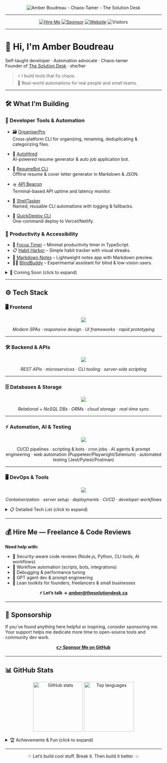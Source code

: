 <p align="center">
  <img src="https://raw.githubusercontent.com/TheSolutionDeskAndCompany/TheSolutionDeskAndCompany/main/assets/GHprofile.png" alt="Amber Boudreau - Chaos-Tamer - The Solution Desk"/>
</p>

---

<div align="center">

[![Hire Me](https://img.shields.io/badge/Freelance-Available-brightgreen?style=for-the-badge&logo=upwork)](mailto:amber@thesolutiondesk.ca)
[![Sponsor](https://img.shields.io/badge/Sponsor-❤-ff69b4?style=for-the-badge&logo=github)](https://github.com/sponsors/TheSolutionDeskAndCompany)
[![Website](https://img.shields.io/badge/Website-thesolutiondesk.ca-blue?style=for-the-badge&logo=google-chrome)](https://thesolutiondesk.ca)
![Visitors](https://komarev.com/ghpvc/?username=TheSolutionDeskAndCompany&color=blue&style=for-the-badge)

</div>

---

# 👋 Hi, I'm Amber Boudreau

Self-taught developer · Automation advocate · Chaos-tamer  
Founder of [The Solution Desk](https://thesolutiondesk.ca) · she/her  

> ⚡ I build tools that fix chaos.  
> 🧩 Real-world automations for real people and small teams.

---

## 🛠️ What I’m Building

### 🔧 Developer Tools & Automation
- 🗃️ [OrganiserPro](https://github.com/TheSolutionDeskAndCompany/OrganiserPro)  
  Cross-platform CLI for organizing, renaming, deduplicating & categorizing files.  

- 🤖 [AutoHired](https://github.com/TheSolutionDeskAndCompany/AutoHired)  
  AI-powered resume generator & auto job application bot.

- 🧠 [ResumeBot CLI](https://github.com/TheSolutionDeskAndCompany/myresumebuilder)  
  Offline resume & cover letter generator in Markdown & JSON.  

- 🛸 [API Beacon](https://github.com/TheSolutionDeskAndCompany/api-beacon)  
  Terminal-based API uptime and latency monitor.  

- 🧪 [ShellTasker](https://github.com/TheSolutionDeskAndCompany/shell-tasker)  
  Named, reusable CLI automations with logging & fallbacks.  

- 🚀 [QuickDeploy CLI](https://github.com/TheSolutionDeskAndCompany/quickdeploy)  
  One-command deploy to Vercel/Netlify.  

### 🧩 Productivity & Accessibility
- 🧘 [Focus Timer](https://github.com/TheSolutionDeskAndCompany/focus-timer) – Minimal productivity timer in TypeScript.  
- 📋 [Habit Harbor](https://github.com/TheSolutionDeskAndCompany/habit-harbor) – Simple habit tracker with visual streaks.  
- 📓 [Markdown Notes](https://github.com/TheSolutionDeskAndCompany/markdown-notes) – Lightweight notes app with Markdown preview.  
- 🧑‍🦯 [BlindBuddy](https://github.com/TheSolutionDeskAndCompany/blindbuddy) – Experimental assistant for blind & low-vision users.

<details>
<summary>🚧 Coming Soon (click to expand)</summary>

- 🧰 SolutionDesk CLI Suite – Unified interface for file management, job tools, and Git automation.  
- 🧠 AI-Assisted SOP Generator – Converts notes or recordings into clean, versioned SOPs.  
- 🔐 Security Toolkit – Recon, token leak detection, endpoint fuzzing & CLI testing.  
- 💼 Client Portal – Self-service dashboard for freelance projects, file drops & chatbot support.  
- ✍️ Writing & Guides — honest, practical automation posts for small teams and solo builders *(coming soon)*

</details>

---
## ⚙️ Tech Stack

### 🖥️ Frontend
<p align="center">
  <img src="https://skillicons.dev/icons?i=html,css,sass,js,ts,react,nextjs,vue,tailwind,vite&perline=10" />
</p>
<p align="center"><i>Modern SPAs · responsive design · UI frameworks · rapid prototyping</i></p>

---

### 🛠️ Backend & APIs
<p align="center">
  <img src="https://skillicons.dev/icons?i=nodejs,express,flask,python,bash&perline=10" />
</p>
<p align="center"><i>REST APIs · microservices · CLI tooling · server-side scripting</i></p>

---

### 🗄️ Databases & Storage
<p align="center">
  <img src="https://skillicons.dev/icons?i=mongodb,postgresql,sqlite,firebase,supabase,prisma&perline=10" />
</p>
<p align="center"><i>Relational + NoSQL DBs · ORMs · cloud storage · real-time sync</i></p>

---

### ⚡ Automation, AI & Testing
<p align="center">
  <img src="https://skillicons.dev/icons?i=githubactions,openai,selenium,pytest,jest,postman&perline=10" />
</p>
<p align="center">
  CI/CD pipelines · scripting & bots · cron jobs · AI agents & prompt engineering ·  
  web automation (Puppeteer/Playwright/Selenium) · automated testing (Jest/Pytest/Postman)
</p>

---

### 🖥️ DevOps & Tools
<p align="center">
  <img src="https://skillicons.dev/icons?i=linux,ubuntu,docker,git,github,vercel,netlify,replit,vscode&perline=10" />
</p>
<p align="center"><i>Containerization · server setup · deployments · CI/CD · developer workflows</i></p>

</div>


<details>
<summary>📋 Detailed Tech List (click to expand)</summary>

**Languages & Frameworks**  
JavaScript · TypeScript · Python · Bash · HTML/CSS · Markdown  
React · Node.js · Express · Flask · EJS · Shell scripting  

**Databases & Storage**  
MongoDB · Supabase · Firebase · PostgreSQL · SQLite  
Mongoose · Prisma · Sequelize  

**Automation & Scripting**  
Puppeteer · Playwright · Selenium · Cron · GitHub Actions  
Python scripting · CLI tools · Web scraping  

**AI / ML / LLMs**  
OpenAI API · LangChain · GPT agents · Codeium · Prompt engineering  

**DevOps & Infra**  
Linux (Kali, Ubuntu, Armbian) · Docker · SSH · Netlify · Replit  
VSCode · Git · systemd · Web server setup  

**Security & Hacking**  
Burp Suite · FFUF · dirsearch · subfinder · OWASP ZAP · Postman  
XSS · SSRF · IDOR · recon scripting · JWT · vulnerability disclosure  

**Other Tools**  
Notion · Mailgun · SendGrid · Gist · GitHub Pages · Markdown automation  

</details>

---

## 💰 Hire Me — Freelance & Code Reviews
**Need help with:**
- 🔐 Security-aware code reviews (Node.js, Python, CLI tools, AI workflows)  
- 🤖 Workflow automation (scripts, bots, integrations)  
- 🧪 Debugging & performance tuning  
- 🧠 GPT agent dev & prompt engineering  
- 🧰 Lean toolkits for founders, freelancers & small businesses  

<p align="center">
  <b>⚡ Let’s talk → <a href="mailto:amber@thesolutiondesk.ca">amber@thesolutiondesk.ca</a></b>
</p>

---

## 💖 Sponsorship
If you’ve found anything here helpful or inspiring, consider sponsoring me.  
Your support helps me dedicate more time to open-source tools and community dev work.

<p align="center">
  <a href="https://github.com/sponsors/TheSolutionDeskAndCompany"><b>👉 Sponsor Me on GitHub</b></a>
</p>

---

## 📊 GitHub Stats

<p align="center">
  <img height="160" src="https://github-readme-stats.vercel.app/api?username=TheSolutionDeskAndCompany&show_icons=true&theme=radical" alt="GitHub stats"/>
  <img height="160" src="https://github-readme-stats.vercel.app/api/top-langs/?username=TheSolutionDeskAndCompany&layout=compact&theme=radical" alt="Top languages"/>
</p>

<details>
<summary>🏆 Achievements & Fun (click to expand)</summary>

<p align="center">
  <img src="https://github-profile-trophy.vercel.app/?username=TheSolutionDeskAndCompany&theme=radical&margin-w=10&margin-h=10&column=6" alt="GitHub Trophies"/>
</p>



</details>

---

<p align="center">
  ✨ Let’s build cool stuff. Break it. Then build it better. 💥
</p>
